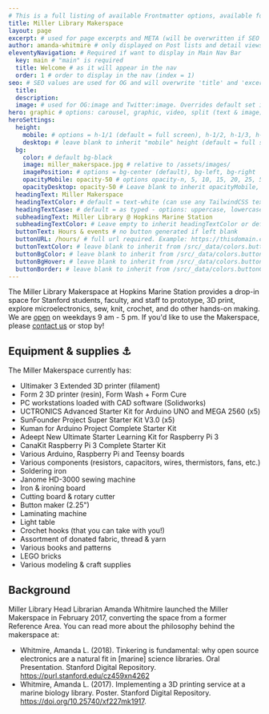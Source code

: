 ```yaml
---
# This is a full listing of available Frontmatter options, available for any content (.md) file.
title: Miller Library Makerspace
layout: page
excerpt: # used for page excerpts and META (will be overwritten if SEO used below)
author: amanda-whitmire # only displayed on Post lists and detail views. Defaults to _data/meta.authorURL
eleventyNavigation: # Required if want to display in Main Nav Bar
  key: main # "main" is required
  title: Welcome # as it will appear in the nav
  order: 1 # order to display in the nav (index = 1)
seo: # SEO values are used for OG and will overwrite 'title' and 'excerpt' above
  title:
  description:
  image: # used for OG:image and Twitter:image. Overrides default set in _data/meta.siteImage
hero: graphic # options: carousel, graphic, video, split (text & image)
heroSettings:
  height:
    mobile: # options = h-1/1 (default = full screen), h-1/2, h-1/3, h-3/4, h-9/10, h-48 (12rem, 192px), h-56 (14rem, 224px), h-64 (16rem, 256px)
    desktop: # leave blank to inherit "mobile" height (default = full screen)
  bg:
    color: # default bg-black
    image: miller_makerspace.jpg # relative to /assets/images/
    imagePosition: # options = bg-center (default), bg-left, bg-right
    opacityMobile: opacity-50 # options opacity-n, 5, 10, 15, 20, 25, 50, 75, 100 (default)
    opacityDesktop: opacity-50 # Leave blank to inherit opacityMobile, use same options as opacityMobile
  headingText: Miller Makerspace
  headingTextColor: # default = text-white (can use any TailwindCSS text-[color]-[xxx])
  headingTextCase: # default = as typed - options: uppercase, lowercase, capitalize
  subheadingText: Miller Library @ Hopkins Marine Station
  subheadingTextColor: # Leave empty to inherit headingTextColor or default (text-white) or use any text-[color]-[xxx]
  buttonText: Hours & events # no button generated if left blank
  buttonURL: /hours/ # full url required. Example: https://thisdomain.com/somepage/
  buttonTextColor: # leave blank to inherit from /src/_data/colors.buttonCustom or buttonDefault
  buttonBgColor: # leave blank to inherit from /src/_data/colors.buttonCustom.bg or buttonDefault.bg
  buttonBgHover: # leave blank to inherit from /src/_data/colors.buttonCustom.bgHover or buttonDefault.bgHover
  buttonBorder: # leave blank to inherit from /src/_data/colors.buttonCustom.border or buttonDefault.border
---
```



The Miller Library Makerspace at Hopkins Marine Station provides a drop-in space for Stanford students, faculty, and staff to prototype, 3D print, explore microelectronics, sew, knit, crochet, and do other hands-on making. We are [open](hours) on weekdays 9 am - 5 pm. If you'd like to use the Makerspace, please [contact us](contact) or stop by!

## Equipment & supplies :anchor:
The Miller Makerspace currently has:

- Ultimaker 3 Extended 3D printer (filament)
- Form 2 3D printer (resin), Form Wash + Form Cure
- PC workstations loaded with CAD software (Solidworks)
- UCTRONICS Advanced Starter Kit for Arduino UNO and MEGA 2560 (x5)
- SunFounder Project Super Starter Kit V3.0 (x5)
- Kuman for Arduino Project Complete Starter Kit
- Adeept New Ultimate Starter Learning Kit for Raspberry Pi 3
- CanaKit Raspberry Pi 3 Complete Starter Kit
- Various Arduino, Raspberry Pi and Teensy boards
- Various components (resistors, capacitors, wires, thermistors, fans, etc.)
- Soldering iron
- Janome HD-3000 sewing machine
- Iron & ironing board
- Cutting board & rotary cutter
- Button maker (2.25")
- Laminating machine
- Light table
- Crochet hooks (that you can take with you!)
- Assortment of donated fabric, thread & yarn
- Various books and patterns
- LEGO bricks
- Various modeling & craft supplies


## Background
Miller Library Head Librarian Amanda Whitmire launched the Miller Makerspace in February 2017, converting the space from a former Reference Area. You can read more about the philosophy behind the makerspace at:
- Whitmire, Amanda L. (2018). Tinkering is fundamental: why open source electronics are a natural fit in [marine] science libraries. Oral Presentation. Stanford Digital Repository. https://purl.stanford.edu/cz459xn4262
- Whitmire, Amanda L. (2017). Implementing a 3D printing service at a marine biology library. Poster. Stanford Digital Repository. https://doi.org/10.25740/xf227mk1917.
